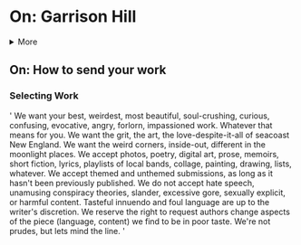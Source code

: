# On: Garrison Hill
<details> 
<summary>More</summary>
<br>Main
<br>Why?
<br>How?
<br>Latest?
<br>Archives? </details>  

## On: How to send your work
  ### Selecting Work
  '
    We want your best, weirdest, most beautiful, soul-crushing, curious, confusing, evocative, angry, forlorn, impassioned work. Whatever that means for you. We want the grit, the art, the love-despite-it-all of seacoast New England. We want the weird corners, inside-out, different in the moonlight places. We accept photos, poetry, digital art, prose, memoirs, short fiction, lyrics, playlists of local bands, collage, painting, drawing, lists, whatever. We accept themed and unthemed submissions, as long as it hasn't been previously published. We do not accept hate speech, unamusing conspiracy theories, slander, excessive gore, sexually explicit, or harmful content. Tasteful innuendo and foul language are up to the writer's discretion. We reserve the right to request authors change aspects of the piece (language, content) we find to be in poor taste. We're not prudes, but lets mind the line. 
'
